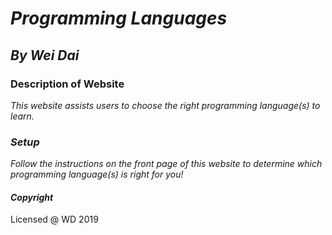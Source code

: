 # _Programming Languages_

## _By Wei Dai_

### Description of Website

_This website assists users to choose the right programming language(s) to learn._

### _Setup_

_Follow the instructions on the front page of this website to determine which programming language(s) is right for you!_

#### _Copyright_

Licensed @ WD 2019 
